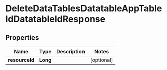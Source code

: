 
# DeleteDataTablesDatatableAppTableIdDatatableIdResponse

## Properties
Name | Type | Description | Notes
------------ | ------------- | ------------- | -------------
**resourceId** | **Long** |  |  [optional]



